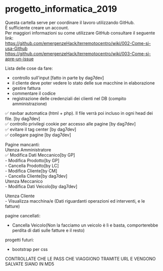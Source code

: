 # progetto_informatica_2019
Questa cartella serve per coordinare il lavoro utilizzando GitHub.  
È sufficiente creare un account.  
Per maggiori informazioni su come utilizzare GitHub consultare il seguente link:  
https://github.com/emergenzeHack/terremotocentro/wiki/002-Come-si-usa-Github  
https://github.com/emergenzeHack/terremotocentro/wiki/003-Come-si-apre-un-issue
  
Lista delle cose da fare:  
  - controllo sull'input  [fatto in parte by dag7dev]
  - il cliente deve poter vedere lo stato delle sue macchine in elaborazione  
  - gestire fattura  
  - commentare il codice  
  - registrazione delle credenziali dei clienti nel DB (compito amministrazione)
 
  ✅ navbar automatica (html + php). Il file verrà poi incluso in ogni head dei file. [by dag7dev]  
  ✅ controllo privilegi cookie per accesso alle pagine [by dag7dev]  
  ✅ evitare il tag center [by dag7dev]  
  ✅ collegare pagine [by dag7dev]  
 
Pagine mancanti:  
  Utenza Amministratore  
    ✅ Modifica Dati Meccanico[by GP]  
    - Modifica Prodotto[by GP]  
    - Cancella Prodotto[by LC]  
    - Modifica Cliente[by CM]  
    - Cancella Cliente[by dag7dev]  
  Utenza Meccanico  
    - Modifica Dati Veicolo[by dag7dev]  
      
  Utenza Cliente  
    - Visualizza macchina/e (Dati riguardanti operazioni ed interventi, e le fatture)  
  
pagine cancellati:  
- Cancella Veicolo(Non la facciamo un veicolo è lì e basta, comporterebbe perdita di dati sulle fatture e il resto)

progetti futuri:  
  - bootstrap per css   

CONTROLLATE CHE LE PASS CHE VIAGGIONO TRAMITE URL E VENGONO SALVATE SIANO IN MD5
